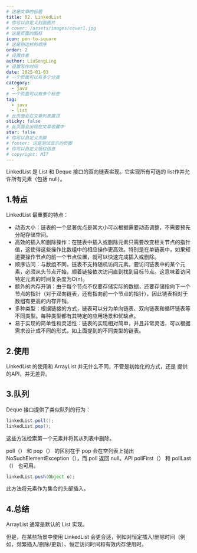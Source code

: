 ```yaml
---
# 这是文章的标题
title: 02. LinkedList 
# 你可以自定义封面图片
# cover: /assets/images/cover1.jpg
# 这是页面的图标
icon: pen-to-square
# 这是侧边栏的顺序
order: 2
# 设置作者
author: LiuSongLing
# 设置写作时间
date: 2025-01-03
# 一个页面可以有多个分类
category:
  - java
# 一个页面可以有多个标签
tag:
  - java
  - list
# 此页面会在文章列表置顶
sticky: false
# 此页面会出现在文章收藏中
star: false
# 你可以自定义页脚
# footer: 这是测试显示的页脚
# 你可以自定义版权信息
# copyright: MIT
---
```


LinkedList 是 List 和 Deque 接口的双向链表实现。它实现所有可选的 list作并允许所有元素（包括 null）。

<!-- more -->

## 1.特点

LinkedList 最重要的特点：

- 动态大小：链表的一个显著优点是其大小可以根据需要动态调整，不需要预先分配存储空间。
- 高效的插入和删除操作：在链表中插入或删除元素只需要改变相关节点的指针值，这使得这些操作比数组中的相应操作更高效。特别是在单链表中，如果知道要操作节点的前一个节点位置，就可以快速完成插入或删除。
- 顺序访问：与数组不同，链表不支持随机访问元素。要访问链表中的某个元素，必须从头节点开始，顺着链接依次访问直到找到目标节点。这意味着访问特定元素的时间复杂度为O(n)。
- 额外的内存开销：由于每个节点不仅要存储实际的数据，还要存储指向下一个节点的指针（对于双向链表，还有指向前一个节点的指针），因此链表相对于数组有更高的内存开销。
- 多种类型：根据链接的方式，链表可以分为单向链表、双向链表和循环链表等不同类型。每种类型都有其特定的应用场景和优缺点。
- 易于实现的简单性和灵活性：链表的实现相对简单，并且非常灵活，可以根据需求设计成不同的形式，如上面提到的不同类型的链表。

## 2.使用

LinkedList 的使用和 ArrayList 并无什么不同，不管是初始化的方式，还是 提供的API，并无差异。

## 3.队列

Deque 接口提供了类似队列的行为：

```java
linkedList.poll();
linkedList.pop();
```

这些方法检索第一个元素并将其从列表中删除。

poll（） 和 pop（） 的区别在于 pop 会在空列表上抛出 NoSuchElementException（），而 poll 返回 null。API pollFirst（） 和 pollLast（） 也可用。

```java
linkedList.push(Object o);
```

此方法将元素作为集合的头部插入。

## 4.总结

ArrayList 通常是默认的 List 实现。

但是，在某些场景中使用 LinkedList 会更合适，例如对恒定插入/删除时间（例如，频繁插入/删除/更新）、恒定访问时间和有效内存使用时。